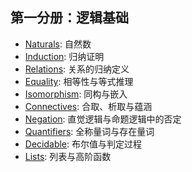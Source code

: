 ## 第一分册：逻辑基础

- [Naturals](https://agda-zh.github.io/PLFA-zh/Naturals/): 自然数
- [Induction](https://agda-zh.github.io/PLFA-zh/Induction/): 归纳证明
- [Relations](https://agda-zh.github.io/PLFA-zh/Relations/): 关系的归纳定义
- [Equality](https://agda-zh.github.io/PLFA-zh/Equality/): 相等性与等式推理
- [Isomorphism](https://agda-zh.github.io/PLFA-zh/Isomorphism/): 同构与嵌入
- [Connectives](https://agda-zh.github.io/PLFA-zh/Connectives/): 合取、析取与蕴涵
- [Negation](https://agda-zh.github.io/PLFA-zh/Negation/): 直觉逻辑与命题逻辑中的否定
- [Quantifiers](https://agda-zh.github.io/PLFA-zh/Quantifiers/): 全称量词与存在量词
- [Decidable](https://agda-zh.github.io/PLFA-zh/Decidable/): 布尔值与判定过程
- [Lists](https://agda-zh.github.io/PLFA-zh/Lists/): 列表与高阶函数

